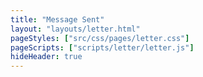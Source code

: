 ```yaml
---
title: "Message Sent"
layout: "layouts/letter.html"
pageStyles: ["src/css/pages/letter.css"]
pageScripts: ["scripts/letter/letter.js"]
hideHeader: true
---
```

